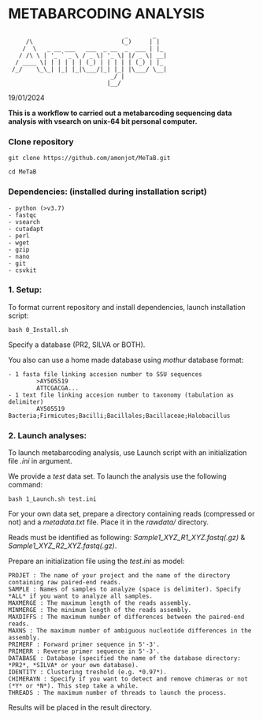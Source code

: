 # **METABARCODING ANALYSIS**
                                     _       _
         /\                         (_)     | |
        /  \   _ __ ___   ___  _ __  _  ___ | |_
       / /\ \ | '_ ` _ \ / _ \| '_ \| |/ _ \| __|
      / ____ \| | | | | | (_) | | | | | (_) | |_
     /_/    \_\_| |_| |_|\___/|_| |_| |\___/ \__|
                                 _/ |
                                |__/
19/01/2024

**This is a workflow to carried out a metabarcoding sequencing data analysis with vsearch on unix-64 bit personal computer.**

### **Clone repository**

`git clone https://github.com/amonjot/MeTaB.git`

`cd MeTaB`

### **Dependencies: (installed during installation script)**

    - python (>v3.7)
    - fastqc
    - vsearch
    - cutadapt
    - perl
    - wget
    - gzip
    - nano
    - git
    - csvkit

### **1. Setup:**

To format current repository and install dependencies, launch installation script: 

`bash 0_Install.sh`

Specify a database (PR2, SILVA or BOTH).

You also can use a home made database using *mothur* database format:

    - 1 fasta file linking accesion number to SSU sequences
            >AY505519
            ATTCGACGA...
    - 1 text file linking accesion number to taxonomy (tabulation as delimiter)
            AY505519    Bacteria;Firmicutes;Bacilli;Bacillales;Bacillaceae;Halobacillus

### **2. Launch analyses:**

To launch metabarcoding analysis, use Launch script with an initialization file *.ini* in argument.

We provide a *test* data set. To launch the analysis use the following command:

`bash 1_Launch.sh test.ini`

For your own data set, prepare a directory containing reads (compressed or not) and a *metadata.txt* file. Place it in the *rawdata/* directory.

Reads must be identified as following: *Sample1_XYZ_R1_XYZ.fastq(.gz)* & *Sample1_XYZ_R2_XYZ.fastq(.gz)*.

Prepare an initialization file using the *test.ini* as model:

    PROJET : The name of your project and the name of the directory containing raw paired-end reads.
    SAMPLE : Names of samples to analyze (space is delimiter). Specify *ALL* if you want to analyze all samples.
    MAXMERGE : The maximum length of the reads assembly.
    MINMERGE : The minimum length of the reads assembly.
    MAXDIFFS : The maximum number of differences between the paired-end reads.
    MAXNS : The maximum number of ambiguous nucleotide differences in the assembly.
    PRIMERF : Forward primer sequence in 5'-3'.
    PRIMERR : Reverse primer sequence in 5'-3'.
    DATABASE : Database (specified the name of the database directory: *PR2*, *SILVA* or your own database).
    IDENTITY : Clustering treshold (e.g. *0.97*).
    CHIMERAYN : Specify if you want to detect and remove chimeras or not (*Y* or *N*). This step take a while.
    THREADS : The maximum number of threads to launch the process.

Results will be placed in the result directory.

